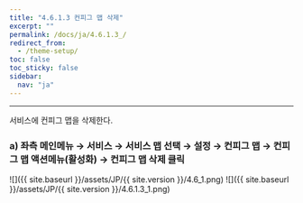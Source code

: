 ```yaml
---
title: "4.6.1.3 컨피그 맵 삭제"
excerpt: ""
permalink: /docs/ja/4.6.1.3_/
redirect_from:
  - /theme-setup/
toc: false
toc_sticky: false
sidebar:
  nav: "ja"
---
```


---
서비스에 컨피그 맵을 삭제한다.

### a\) 좌측 메인메뉴 → 서비스 → 서비스 맵 선택 → 설정 → 컨피그 맵 → 컨피그 맵 액션메뉴\(활성화\) →  컨피그 맵 삭제 클릭
![]({{ site.baseurl }}/assets/JP/{{ site.version }}/4.6_1.png)
![]({{ site.baseurl }}/assets/JP/{{ site.version }}/4.6.1.3_1.png)
